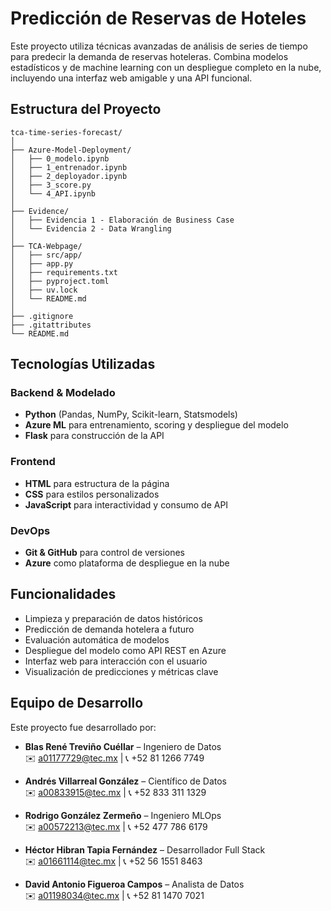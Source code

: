 # Predicción de Reservas de Hoteles

Este proyecto utiliza técnicas avanzadas de análisis de series de tiempo para predecir la demanda de reservas hoteleras. Combina modelos estadísticos y de machine learning con un despliegue completo en la nube, incluyendo una interfaz web amigable y una API funcional.

## Estructura del Proyecto

```
tca-time-series-forecast/
│
├── Azure-Model-Deployment/       
│   ├── 0_modelo.ipynb
│   ├── 1_entrenador.ipynb
│   ├── 2_deployador.ipynb
│   ├── 3_score.py
│   └── 4_API.ipynb
│
├── Evidence/                     
│   ├── Evidencia 1 - Elaboración de Business Case
│   └── Evidencia 2 - Data Wrangling
│
├── TCA-Webpage/                  
│   ├── src/app/
│   ├── app.py                    
│   ├── requirements.txt
│   ├── pyproject.toml
│   ├── uv.lock
│   └── README.md
│
├── .gitignore
├── .gitattributes
└── README.md
```

## Tecnologías Utilizadas

### Backend & Modelado
- **Python** (Pandas, NumPy, Scikit-learn, Statsmodels)
- **Azure ML** para entrenamiento, scoring y despliegue del modelo
- **Flask** para construcción de la API

### Frontend
- **HTML** para estructura de la página
- **CSS** para estilos personalizados
- **JavaScript** para interactividad y consumo de API

### DevOps
- **Git & GitHub** para control de versiones
- **Azure** como plataforma de despliegue en la nube

## Funcionalidades

- Limpieza y preparación de datos históricos
- Predicción de demanda hotelera a futuro
- Evaluación automática de modelos
- Despliegue del modelo como API REST en Azure
- Interfaz web para interacción con el usuario
- Visualización de predicciones y métricas clave

## Equipo de Desarrollo

Este proyecto fue desarrollado por:

- **Blas René Treviño Cuéllar** – Ingeniero de Datos  
  ✉️ a01177729@tec.mx | 📞 +52 81 1266 7749

- **Andrés Villarreal González** – Científico de Datos  
  ✉️ a00833915@tec.mx | 📞 +52 833 311 1329

- **Rodrigo González Zermeño** – Ingeniero MLOps  
  ✉️ a00572213@tec.mx | 📞 +52 477 786 6179

- **Héctor Hibran Tapia Fernández** – Desarrollador Full Stack  
  ✉️ a01661114@tec.mx | 📞 +52 56 1551 8463

- **David Antonio Figueroa Campos** – Analista de Datos  
  ✉️ a01198034@tec.mx | 📞 +52 81 1470 7021
